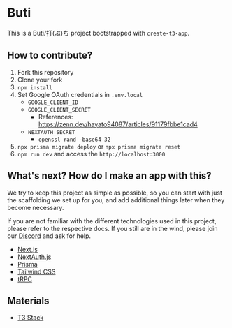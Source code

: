 # Buti

This is a Buti/打(ぶ)ち project bootstrapped with `create-t3-app`.

## How to contribute?

1. Fork this repository
2. Clone your fork
3. `npm install`
4. Set Google OAuth credentials in `.env.local`
   - `GOOGLE_CLIENT_ID`
   - `GOOGLE_CLIENT_SECRET`
     - References: https://zenn.dev/hayato94087/articles/91179fbbe1cad4
   - `NEXTAUTH_SECRET`
     - `openssl rand -base64 32`
5. `npx prisma migrate deploy` or `npx prisma migrate reset`
6. `npm run dev` and access the `http://localhost:3000`

## What's next? How do I make an app with this?

We try to keep this project as simple as possible, so you can start with just the scaffolding we set up for you, and add additional things later when they become necessary.

If you are not familiar with the different technologies used in this project, please refer to the respective docs. If you still are in the wind, please join our [Discord](https://t3.gg/discord) and ask for help.

- [Next.js](https://nextjs.org)
- [NextAuth.js](https://next-auth.js.org)
- [Prisma](https://prisma.io)
- [Tailwind CSS](https://tailwindcss.com)
- [tRPC](https://trpc.io)

## Materials

- [T3 Stack](https://create.t3.gg/)
